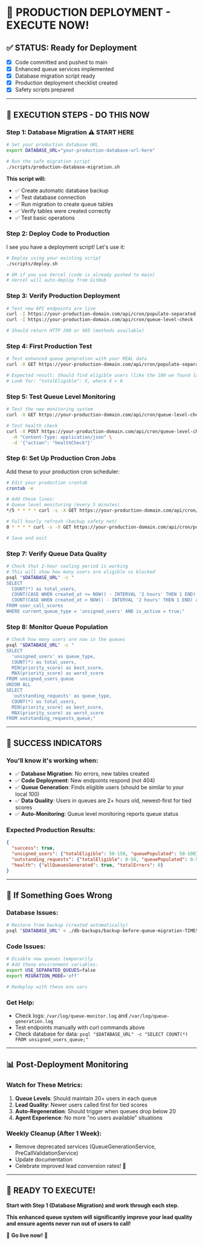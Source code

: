 # 🚀 PRODUCTION DEPLOYMENT - EXECUTE NOW!

## ✅ **STATUS: Ready for Deployment**
- [x] Code committed and pushed to main
- [x] Enhanced queue services implemented  
- [x] Database migration script ready
- [x] Production deployment checklist created
- [x] Safety scripts prepared

---

## 🎯 **EXECUTION STEPS - DO THIS NOW**

### **Step 1: Database Migration** ⚠️ **START HERE**

```bash
# Set your production database URL
export DATABASE_URL="your-production-database-url-here"

# Run the safe migration script
./scripts/production-database-migration.sh
```

**This script will:**
- ✅ Create automatic database backup
- ✅ Test database connection
- ✅ Run migration to create queue tables
- ✅ Verify tables were created correctly
- ✅ Test basic operations

### **Step 2: Deploy Code to Production**

I see you have a deployment script! Let's use it:

```bash
# Deploy using your existing script
./scripts/deploy.sh

# OR if you use Vercel (code is already pushed to main)
# Vercel will auto-deploy from GitHub
```

### **Step 3: Verify Production Deployment**

```bash
# Test new API endpoints are live
curl -I https://your-production-domain.com/api/cron/populate-separated-queues
curl -I https://your-production-domain.com/api/cron/queue-level-check

# Should return HTTP 200 or 405 (methods available)
```

### **Step 4: First Production Test**

```bash
# Test enhanced queue generation with your REAL data
curl -X GET https://your-production-domain.com/api/cron/populate-separated-queues

# Expected result: Should find eligible users (like the 100 we found locally)
# Look for: "totalEligible": X, where X > 0
```

### **Step 5: Test Queue Level Monitoring**

```bash
# Test the new monitoring system
curl -X GET https://your-production-domain.com/api/cron/queue-level-check

# Test health check
curl -X POST https://your-production-domain.com/api/cron/queue-level-check \
  -H "Content-Type: application/json" \
  -d '{"action": "healthCheck"}'
```

### **Step 6: Set Up Production Cron Jobs**

Add these to your production cron scheduler:

```bash
# Edit your production crontab
crontab -e

# Add these lines:
# Queue level monitoring (every 5 minutes)
*/5 * * * * curl -s -X GET https://your-production-domain.com/api/cron/queue-level-check >> /var/log/queue-monitor.log 2>&1

# Full hourly refresh (backup safety net)
0 * * * * curl -s -X GET https://your-production-domain.com/api/cron/populate-separated-queues >> /var/log/queue-generation.log 2>&1

# Save and exit
```

### **Step 7: Verify Queue Data Quality**

```bash
# Check that 2-hour cooling period is working
# This will show how many users are eligible vs blocked
psql "$DATABASE_URL" -c "
SELECT 
  COUNT(*) as total_users,
  COUNT(CASE WHEN created_at <= NOW() - INTERVAL '2 hours' THEN 1 END) as eligible_after_cooling,
  COUNT(CASE WHEN created_at > NOW() - INTERVAL '2 hours' THEN 1 END) as blocked_by_cooling_period
FROM user_call_scores 
WHERE current_queue_type = 'unsigned_users' AND is_active = true;"
```

### **Step 8: Monitor Queue Population**

```bash
# Check how many users are now in the queues
psql "$DATABASE_URL" -c "
SELECT 
  'unsigned_users' as queue_type, 
  COUNT(*) as total_users,
  MIN(priority_score) as best_score,
  MAX(priority_score) as worst_score
FROM unsigned_users_queue
UNION ALL
SELECT 
  'outstanding_requests' as queue_type,
  COUNT(*) as total_users,
  MIN(priority_score) as best_score, 
  MAX(priority_score) as worst_score
FROM outstanding_requests_queue;"
```

---

## 🎉 **SUCCESS INDICATORS**

### **You'll know it's working when:**
- ✅ **Database Migration**: No errors, new tables created
- ✅ **Code Deployment**: New endpoints respond (not 404)
- ✅ **Queue Generation**: Finds eligible users (should be similar to your local 100)
- ✅ **Data Quality**: Users in queues are 2+ hours old, newest-first for tied scores
- ✅ **Auto-Monitoring**: Queue level monitoring reports queue status

### **Expected Production Results:**
```json
{
  "success": true,
  "unsigned_users": {"totalEligible": 50-150, "queuePopulated": 50-100},
  "outstanding_requests": {"totalEligible": 0-50, "queuePopulated": 0-50},
  "health": {"allQueuesGenerated": true, "totalErrors": 0}
}
```

---

## 🚨 **If Something Goes Wrong**

### **Database Issues:**
```bash
# Restore from backup (created automatically)
psql "$DATABASE_URL" < ./db-backups/backup-before-queue-migration-TIMESTAMP.sql
```

### **Code Issues:**
```bash
# Disable new queues temporarily
# Add these environment variables:
export USE_SEPARATED_QUEUES=false
export MIGRATION_MODE='off'

# Redeploy with these env vars
```

### **Get Help:**
- Check logs: `/var/log/queue-monitor.log` and `/var/log/queue-generation.log`
- Test endpoints manually with curl commands above
- Check database for data: `psql "$DATABASE_URL" -c "SELECT COUNT(*) FROM unsigned_users_queue;"`

---

## 📊 **Post-Deployment Monitoring**

### **Watch for These Metrics:**
1. **Queue Levels**: Should maintain 20+ users in each queue
2. **Lead Quality**: Newer users called first for tied scores
3. **Auto-Regeneration**: Should trigger when queues drop below 20
4. **Agent Experience**: No more "no users available" situations

### **Weekly Cleanup (After 1 Week):**
- Remove deprecated services (QueueGenerationService, PreCallValidationService)
- Update documentation
- Celebrate improved lead conversion rates! 🎉

---

## 🎯 **READY TO EXECUTE!**

**Start with Step 1 (Database Migration) and work through each step.**

**This enhanced queue system will significantly improve your lead quality and ensure agents never run out of users to call!**

🚀 **Go live now!** 🚀 